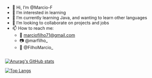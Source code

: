 - 👋 Hi, I’m @Marcio-F
- 👀 I’m interested in learning
- 🌱 I’m currently learning Java, and wanting to learn other languages
- 💞️ I’m looking to collaborate on projects and jobs
- 📫 How to reach me: 
  - 📧 marciofilho71@gmail.com
  - 📷 @marfilho_
  - 🐳 @FilhoMarcio_

##

[![Anurag's GitHub stats](https://github-readme-stats-three-rust-68.vercel.app/api?username=Marcio-F&count_private=true&show_icons=true&theme=transparent)](https://github-readme-stats-three-rust-68.vercel.app/)

[![Top Langs](https://github-readme-stats-three-rust-68.vercel.app/api/top-langs/?username=Marcio-F&layout=compact&theme=transparent&exclude_repo=Projeto-2-SO2-SimpleOS&langs_count=6)](https://github-readme-stats-three-rust-68.vercel.app/)

<!---
Marcio-F/Marcio-F is a ✨ special ✨ repository because its `README.md` (this file) appears on your GitHub profile.
You can click the Preview link to take a look at your changes.
--->
